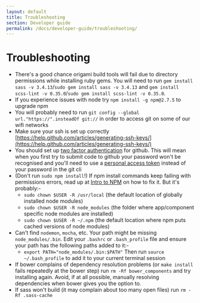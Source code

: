 ```yaml
---
layout: default
title: Troubleshooting
section: Developer guide
permalink: /docs/developer-guide/troubleshooting/
---
```


# Troubleshooting

- There's a good chance origami build tools will fail due to directory permissions while installing ruby gems. You will need to run `gem install sass -v 3.4.13`/`sudo gem install sass -v 3.4.13` and `gem install scss-lint -v 0.35.0`/`sudo gem install scss-lint -v 0.35.0`.
- If you experience issues with node try `npm install -g npm@2.7.5` to upgrade npm
- You will probably need to run `git config --global url."https://".insteadOf git://` in order to access git on some of our wifi networks
- Make sure your ssh is set up correctly [https://help.github.com/articles/generating-ssh-keys/](https://help.github.com/articles/generating-ssh-keys/)
- You should set up [two factor authentication](https://github.com/settings/security) for github. This will mean when you first try to submit code to github your password won't be recognised and you'll need to use a [personal access token](https://github.com/settings/applications) instead of your password in the git cli
- (Don't run `sudo npm install`!)  If npm install commands keep failing with permissions errors, read up at [Intro to NPM](http://howtonode.org/introduction-to-npm) on how to fix it.  But it's probably:-
  -  `sudo chown $USER -R /usr/local` (the default location of globally installed node modules)
  -  `sudo chown $USER -R node_modules` (the folder where app/component specific node modules are installed)
  -  `sudo chown $USER -R ~/.npm` (the default location where npm puts cached versions of node modules)
- Can't find `nodemon`, `mocha`, etc.  Your path might be missing `node_modules/.bin`.  Edit your `.bashrc` or `.bash_profile` file and ensure your path has the following paths added to it:-
  - `export PATH="node_modules/.bin:$PATH"`
  Then run `source ~/.bash_profile` to add it to your current terminal session
- If bower complains of dependency resolution problems (or `make install` fails repeatedly at the bower step) run `rm -Rf bower_components` and try installing again. Avoid, if at all possible, manually resolving dependencies when bower gives you the option to.
- If sass won't build (it may complain about too many open files) run `rm -Rf .sass-cache`
